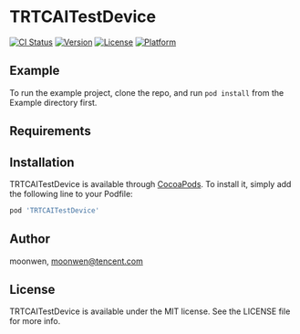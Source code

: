 # TRTCAITestDevice

[![CI Status](https://img.shields.io/travis/moonwen/TRTCAITestDevice.svg?style=flat)](https://travis-ci.org/moonwen/TRTCAITestDevice)
[![Version](https://img.shields.io/cocoapods/v/TRTCAITestDevice.svg?style=flat)](https://cocoapods.org/pods/TRTCAITestDevice)
[![License](https://img.shields.io/cocoapods/l/TRTCAITestDevice.svg?style=flat)](https://cocoapods.org/pods/TRTCAITestDevice)
[![Platform](https://img.shields.io/cocoapods/p/TRTCAITestDevice.svg?style=flat)](https://cocoapods.org/pods/TRTCAITestDevice)

## Example

To run the example project, clone the repo, and run `pod install` from the Example directory first.

## Requirements

## Installation

TRTCAITestDevice is available through [CocoaPods](https://cocoapods.org). To install
it, simply add the following line to your Podfile:

```ruby
pod 'TRTCAITestDevice'
```

## Author

moonwen, moonwen@tencent.com

## License

TRTCAITestDevice is available under the MIT license. See the LICENSE file for more info.

